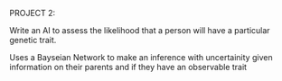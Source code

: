 PROJECT 2:

Write an AI to assess the likelihood that a person will have a particular genetic trait.

Uses a Bayseian Network to make an inference with uncertainity given information on their parents and if they have an observable trait